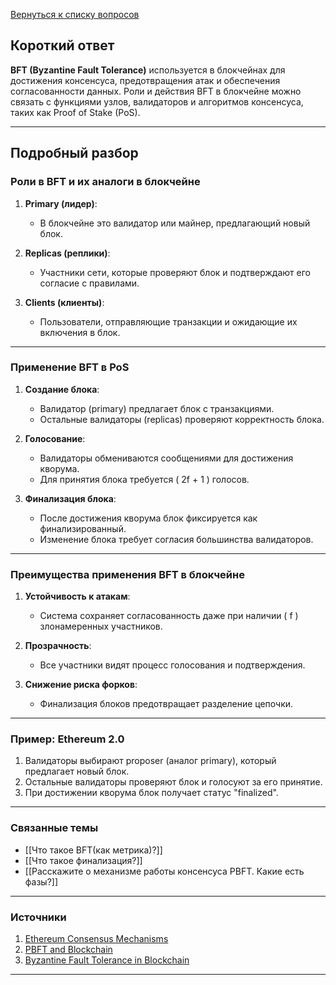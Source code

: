 [Вернуться к списку вопросов](3.%20Список%20вопросов)
## Короткий ответ

**BFT (Byzantine Fault Tolerance)** используется в блокчейнах для достижения консенсуса, предотвращения атак и обеспечения согласованности данных. Роли и действия BFT в блокчейне можно связать с функциями узлов, валидаторов и алгоритмов консенсуса, таких как Proof of Stake (PoS).

---

## Подробный разбор

### Роли в BFT и их аналоги в блокчейне

1. **Primary (лидер)**:
   - В блокчейне это валидатор или майнер, предлагающий новый блок.

2. **Replicas (реплики)**:
   - Участники сети, которые проверяют блок и подтверждают его согласие с правилами.

3. **Clients (клиенты)**:
   - Пользователи, отправляющие транзакции и ожидающие их включения в блок.

---

### Применение BFT в PoS

1. **Создание блока**:
   - Валидатор (primary) предлагает блок с транзакциями.
   - Остальные валидаторы (replicas) проверяют корректность блока.

2. **Голосование**:
   - Валидаторы обмениваются сообщениями для достижения кворума.
   - Для принятия блока требуется \( 2f + 1 \) голосов.

3. **Финализация блока**:
   - После достижения кворума блок фиксируется как финализированный.
   - Изменение блока требует согласия большинства валидаторов.

---

### Преимущества применения BFT в блокчейне

1. **Устойчивость к атакам**:
   - Система сохраняет согласованность даже при наличии \( f \) злонамеренных участников.

2. **Прозрачность**:
   - Все участники видят процесс голосования и подтверждения.

3. **Снижение риска форков**:
   - Финализация блоков предотвращает разделение цепочки.

---

### Пример: Ethereum 2.0

1. Валидаторы выбирают proposer (аналог primary), который предлагает новый блок.
2. Остальные валидаторы проверяют блок и голосуют за его принятие.
3. При достижении кворума блок получает статус "finalized".

---

### Связанные темы

- [[Что такое BFT(как метрика)?]]
- [[Что такое финализация?]]
- [[Расскажите о механизме работы консенсуса PBFT. Какие есть фазы?]]

---

### Источники

1. [Ethereum Consensus Mechanisms](https://ethereum.org/en/developers/docs/consensus-mechanisms/)
2. [PBFT and Blockchain](https://cointelegraph.com/explained/practical-byzantine-fault-tolerance-explained)
3. [Byzantine Fault Tolerance in Blockchain](https://jepsen.io/)

---